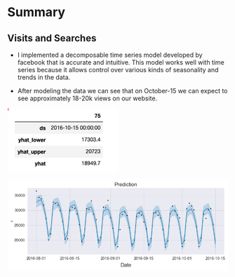 # Summary

## Visits and Searches

- I implemented a decomposable time series model developed by facebook that is accurate and intuitive.
This model works well with time series because it allows control over various kinds of seasonality and trends in the data. 

- After modeling the data we can see that on October-15 we can expect to see approximately 18-20k views on our website. 

![Margin of Error](images/error.png)

![Predictions](images/prediction.png)



